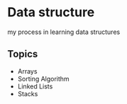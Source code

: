
# Data structure
my process in learning data structures


## Topics

- Arrays 
- Sorting Algorithm
- Linked Lists
- Stacks

